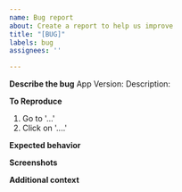 ```yaml
---
name: Bug report
about: Create a report to help us improve
title: "[BUG]"
labels: bug
assignees: ''

---
```


**Describe the bug**
App Version:
Description:

**To Reproduce**
1. Go to '...'
2. Click on '....'

**Expected behavior**

**Screenshots**

**Additional context**
